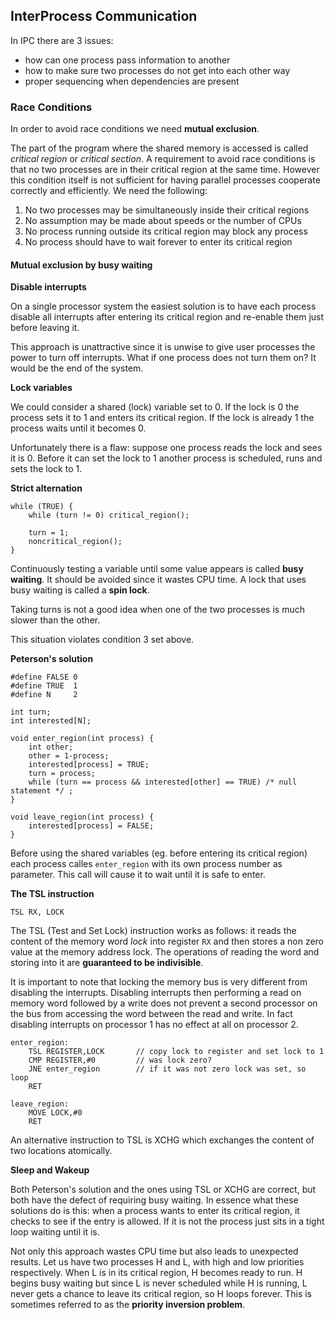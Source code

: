## InterProcess Communication

In IPC there are 3 issues: 
* how can one process pass information to another
* how to make sure two processes do not get into each other way
* proper sequencing when dependencies are present

### Race Conditions

In order to avoid race conditions we need **mutual exclusion**.

The part of the program where the shared memory is accessed is called *critical region* or *critical section*. A requirement to avoid race conditions is that no two processes are in their critical region at the same time. However this condition itself is not sufficient for having parallel processes cooperate correctly and efficiently. We need the following:

1. No two processes may be simultaneously inside their critical regions
2. No assumption may be made about speeds or the number of CPUs
3. No process running outside its critical region may block any process 
4. No process should have to wait forever to enter its critical region

#### Mutual exclusion by busy waiting

**Disable interrupts**

On a single processor system the easiest solution is to have each process disable all interrupts after entering its critical region and re-enable them just before leaving it.

This approach is unattractive since it is unwise to give user processes the power to turn off interrupts. What if one process does not turn them on? It would be the end of the system.

**Lock variables**

We could consider a shared (lock) variable set to 0. If the lock is 0 the process sets it to 1 and enters its critical region. If the lock is already 1 the process waits until it becomes 0.

Unfortunately there is a flaw: suppose one process reads the lock and sees it is 0. Before it can set the lock to 1 another process is scheduled, runs and sets the lock to 1.

**Strict alternation**

```
while (TRUE) {
	while (turn != 0) critical_region();

	turn = 1;
	noncritical_region();
}
```

Continuously testing a variable until some value appears is called **busy waiting**. It should be avoided since it wastes CPU time.
A lock that uses busy waiting is called a **spin lock**.

Taking turns is not a good idea when one of the two processes is much slower than the other.

This situation violates condition 3 set above.

**Peterson's solution**

```
#define FALSE 0
#define TRUE  1
#define N	  2

int turn;
int interested[N];

void enter_region(int process) {
	int other;
	other = 1-process;
	interested[process] = TRUE;
	turn = process;
	while (turn == process && interested[other] == TRUE) /* null statement */ ;
}

void leave_region(int process) {
	interested[process] = FALSE;
}
```
Before using the shared variables (eg. before entering its critical region) each process calles `enter_region` with its own process number as parameter. This call will cause it to wait until it is safe to enter.

**The TSL instruction**

`TSL RX, LOCK`

The TSL (Test and Set Lock) instruction works as follows: it reads the content of the memory word *lock* into register `RX` and then stores a non zero value at the memory address lock. The operations of reading the word and storing into it are **guaranteed to be indivisible**. 

It is important to note that locking the memory bus is very different from disabling the interrupts. Disabling interrupts then performing a read on memory word followed by a write does not prevent a second processor on the bus from accessing the word between the read and write. In fact disabling interrupts on processor 1 has no effect at all on processor 2.

```
enter_region:
	TSL REGISTER,LOCK		// copy lock to register and set lock to 1
	CMP REGISTER,#0			// was lock zero?
	JNE enter_region		// if it was not zero lock was set, so loop
	RET

leave_region:
	MOVE LOCK,#0
	RET
```

An alternative instruction to TSL is XCHG which exchanges the content of two locations atomically.

**Sleep and Wakeup**

Both Peterson's solution and the ones using TSL or XCHG are correct, but both have the defect of requiring busy waiting. In essence what these solutions do is this: when a process wants to enter its critical region, it checks to see if the entry is allowed. If it is not the process just sits in a tight loop waiting until it is.

Not only this approach wastes CPU time but also leads to unexpected results. Let us have two processes H and L, with high and low priorities respectively. When L is in its critical region, H becomes ready to run. H begins busy waiting but since L is never scheduled while H is running, L never gets a chance to leave its critical region, so H loops forever. This is sometimes referred to as the **priority inversion problem**.